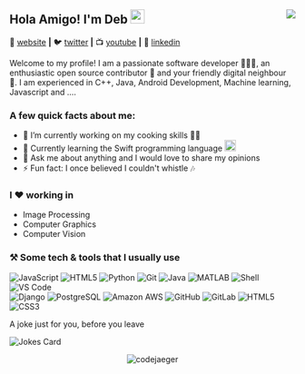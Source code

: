 ## Hola Amigo! I'm Deb <img src="https://media.giphy.com/media/hvRJCLFzcasrR4ia7z/giphy.gif" width="25px">   <img align="right" src="https://visitor-badge.glitch.me/badge?page_id=codejaeger.codejaeger">                            
🏡 [website][website] **|** 
🐦 [twitter][twitter] **|** 
📺 [youtube][youtube] **|** 
👔 [linkedin][linkedin]

Welcome to my profile! I am a passionate software developer 👨🏽‍💻, an enthusiastic open source contributor 🚀 and your friendly digital neighbour 🦸. I am experienced in C++, Java, Android Development, Machine learning, Javascript and ....


### A few quick facts about me:

- 🔭 I’m currently working on my cooking skills 🧑‍🍳
- 🌱 Currently learning the Swift programming language <img src="https://developer.apple.com/swift/images/swift-og.png" width="20px">
- 💬 Ask me about anything and I would love to share my opinions
- ⚡ Fun fact: I once believed I couldn't whistle :notes: 

### I ❤️ working in
* Image Processing 
* Computer Graphics
* Computer Vision 

### ⚒️ Some tech & tools that I usually use
![JavaScript](https://img.shields.io/badge/-JavaScript-black?style=plastic&logo=javascript)
![HTML5](https://img.shields.io/badge/-HTML5-E34F26?style=plastic&logo=html5)
![Python](https://img.shields.io/badge/-Python-8fcfd1?style=plastic&logo=Python)
![Git](https://img.shields.io/badge/-Git-black?style=plastic&logo=git)
![Java](https://img.shields.io/badge/-Java-grey?style=plastic&logo=Java)
![MATLAB](https://img.shields.io/badge/-MATLAB-orange?style=plastic&logo=MATLAB)
![Shell](https://img.shields.io/badge/-Shell-blasck?style=plastic&logo=Shell)
![VS Code](https://img.shields.io/badge/-VS%20Code-007ACC?style=plastic&logo=visual-studio-code) </br>
![Django](https://img.shields.io/badge/-Django-092E20?style=plastic&logo=Django)
![PostgreSQL](https://img.shields.io/badge/-PostgreSQL-336791?style=plastic&logo=postgresql)
![Amazon AWS](https://img.shields.io/badge/Amazon%20AWS-232F3E?style=plastic&logo=amazon-aws)
![GitHub](https://img.shields.io/badge/-GitHub-181717?style=plastic&logo=github)
![GitLab](https://img.shields.io/badge/-GitLab-FCA121?style=plastic&logo=gitlab)
![HTML5](https://img.shields.io/badge/-HTML5-E34F26?style=plastic&logo=html5&logoColor=white)
![CSS3](https://img.shields.io/badge/-CSS3-1572B6?style=plastic&logo=css3)
  
A joke just for you, before you leave

![Jokes Card](https://readme-jokes.vercel.app/api)
<p align="center" margin-top="0px"> <img align="center" src="https://github-readme-stats-five-lyart.vercel.app/api?username=codejaeger&show_icons=true" alt="codejaeger" /> </p>

[website]: https://cse.iitb.ac.in/~debman
[twitter]: https://twitter.com/
[youtube]: https://youtube.com/
[linkedin]: https://linkedin.com/in/
